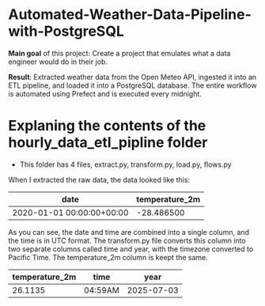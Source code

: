# Automated-Weather-Data-Pipeline-with-PostgreSQL

**Main goal** of this project: Create a project that emulates what a data engineer would do in their job.

**Result**: Extracted weather data from the Open Meteo API, ingested it into an ETL pipeline, and loaded it into a PostgreSQL database. The entire workflow is automated using Prefect and is executed every midnight. 


# Explaning the contents of the hourly_data_etl_pipline folder
- This folder has 4 files, extract.py, transform.py, load.py, flows.py

When I extracted the raw data, the data looked like this: 

| date                      | temperature_2m |
|---------------------------|----------------|
| 2020-01-01 00:00:00+00:00 | -28.486500     |

As you can see, the date and time are combined into a single column, and the time is in UTC format. The transform.py file converts this column into two separate columns called time and year, with the timezone converted to Pacific Time. The temperature_2m column is keept the same. 

| temperature_2m |   time   |   year    |
|----------------|----------|-----------|
|     26.1135    | 04:59AM  | 2025-07-03 |






  


  



